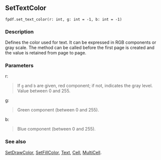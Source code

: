 ## SetTextColor ##

```
fpdf.set_text_color(r: int, g: int = -1, b: int = -1)
```

### Description ###

Defines the color used for text. It can be expressed in RGB components or gray scale. The method can be called before the first page is created and the value is retained from page to page.

### Parameters ###

r:
> If `g` and `b` are given, red component; if not, indicates the gray level. Value between 0 and 255.

g:
> Green component (between 0 and 255).

b:
> Blue component (between 0 and 255).

### See also ###

[SetDrawColor](SetDrawColor.md), [SetFillColor](SetFillColor.md), [Text](Text.md), [Cell](Cell.md), [MultiCell](MultiCell.md).
